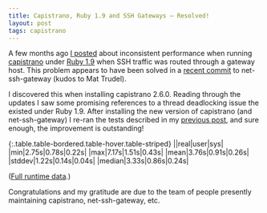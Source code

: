 ```yaml
---
title: Capistrano, Ruby 1.9 and SSH Gateways — Resolved!
layout: post
tags: capistrano
---
```


A few months ago [I
posted](/2011/01/16/capistrano-ruby19-ssh-gateway.html) about
inconsistent performance when running
[capistrano](https://github.com/capistrano/capistrano/wiki) under [Ruby
1.9](http://www.ruby-lang.org) when SSH traffic was routed through a
gateway host. This problem appears to have been solved in a [recent
commit](https://github.com/net-ssh/net-ssh-gateway/commit/b448fe7da9ade93b798d812fb0c89d6fd2f7659c)
to net-ssh-gateway (kudos to Mat Trudel).

I discovered this when installing capistrano 2.6.0. Reading through the
updates I saw some promising references to a thread deadlocking issue
the existed under Ruby 1.9. After installing the new version of
capistrano (and net-ssh-gateway) I re-ran the tests described in my
[previous post](/2011/01/16/capistrano-ruby19-ssh-gateway.html), and
sure enough, the improvement is outstanding!

{:.table.table-bordered.table-hover.table-striped}
||real|user|sys|
|min|2.75s|0.78s|0.22s|
|max|7.17s|1.51s|0.43s|
|mean|3.76s|0.91s|0.26s|
|stddev|1.22s|0.14s|0.04s|
|median|3.33s|0.86s|0.24s|

([Full runtime data](https://gist.github.com/958172).)

Congratulations and my gratitude are due to the team of people presently
maintaining capistrano, net-ssh-gateway, etc.
